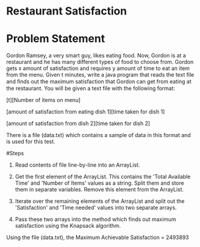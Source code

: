 # Restaurant Satisfaction
# Problem Statement

Gordon Ramsey, a very smart guy, likes eating food. Now, Gordon is at a restaurant and he has many different types of food to choose from. Gordon gets x amount of satisfaction and requires y amount of time to eat an item from the menu. Given t minutes, write a java program that reads the text file and ﬁnds out the maximum satisfaction that Gordon can get from eating at the restaurant. You will be given a text file with the following format:

[t][Number of items on menu]

[amount of satisfaction from eating dish 1][time taken for dish 1]

[amount of satisfaction from dish 2][time taken for dish 2]

There is a file (data.txt) which contains a sample of data in this format and is used for this test.

#Steps

1. Read contents of file line-by-line into an ArrayList.

2. Get the first element of the ArrayList. This contains the 'Total Available Time' and 'Number of Items' values as a string. Split them and store them in separate variables. Remove this element from the ArrayList.

3. Iterate over the remaining elements of the ArrayList and split out the 'Satisfaction' and 'Time needed' values into two separate arrays.

4. Pass these two arrays into the method which finds out maximum satisfaction using the Knapsack algorithm.

Using the file (data.txt), the Maximum Achievable Satisfaction = 2493893
